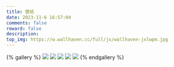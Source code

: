 ```yaml
---
title: 壁纸
date: 2023-11-6 16:57:04
comments: false
reward: false
description:
top_img: https://w.wallhaven.cc/full/jx/wallhaven-jxlwpm.jpg
---
```


{% gallery %}
![](https://w.wallhaven.cc/full/gp/wallhaven-gp17xe.jpg)
![](https://w.wallhaven.cc/full/zy/wallhaven-zyvy1v.jpg)
![](https://w.wallhaven.cc/full/qz/wallhaven-qzpj95.png)
![](https://w.wallhaven.cc/full/qz/wallhaven-qzpzw5.jpg)
![](https://w.wallhaven.cc/full/gp/wallhaven-gp1led.png)
{% endgallery %}

